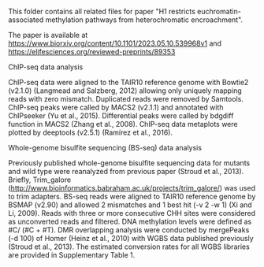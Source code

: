 This folder contains all related files for paper "H1 restricts euchromatin-associated methylation pathways from heterochromatic encroachment".

The paper is available at https://www.biorxiv.org/content/10.1101/2023.05.10.539968v1 and https://elifesciences.org/reviewed-preprints/89353

ChIP-seq data analysis

ChIP-seq data were aligned to the TAIR10 reference genome with Bowtie2 (v2.1.0) (Langmead and Salzberg, 2012) allowing only uniquely mapping reads with zero mismatch. Duplicated reads were removed by Samtools. ChIP-seq peaks were called by MACS2 (v2.1.1) and annotated with ChIPseeker (Yu et al., 2015). Differential peaks were called by bdgdiff function in MACS2 (Zhang et al., 2008). ChIP-seq data metaplots were plotted by deeptools (v2.5.1) (Ramírez et al., 2016).

Whole-genome bisulfite sequencing (BS-seq) data analysis

Previously published whole-genome bisulfite sequencing data for mutants and wild type were reanalyzed from previous paper (Stroud et al., 2013). Briefly, Trim_galore (http://www.bioinformatics.babraham.ac.uk/projects/trim_galore/) was used to trim adapters. BS-seq reads were aligned to TAIR10 reference genome by BSMAP (v2.90) and allowed 2 mismatches and 1 best hit (-v 2 -w 1) (Xi and Li, 2009). Reads with three or more consecutive CHH sites were considered as unconverted reads and filtered. DNA methylation levels were defined as #C/ (#C + #T). DMR overlapping analysis were conducted by mergePeaks (-d 100) of Homer (Heinz et al., 2010) with WGBS data published previously (Stroud et al., 2013). The estimated conversion rates for all WGBS libraries are provided in Supplementary Table 1.
